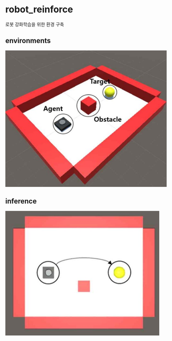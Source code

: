 # robot_reinforce

로봇 강화학습을 위한 환경 구축 

## environments 
![object](/docs/object.jpg)

## inference 
![result](/docs/result.jpg)
